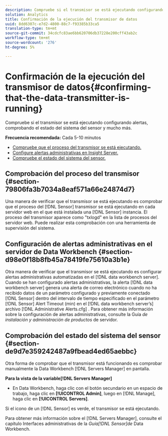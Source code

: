 ```yaml
---
description: Compruebe si el transmisor se está ejecutando configurando alertas, comprobando el estado del sistema del sensor y mucho más.
solution: Analytics
title: Confirmación de la ejecución del transmisor de datos
uuid: 8dd6307c-e7d2-4800-88c7-f93385b33ca5
translation-type: tm+mt
source-git-commit: 34cdcfc83ae6bb620706db37228e200cff43ab2c
workflow-type: tm+mt
source-wordcount: '276'
ht-degree: 5%

---
```



# Confirmación de la ejecución del transmisor de datos{#confirming-that-the-data-transmitter-is-running}

Compruebe si el transmisor se está ejecutando configurando alertas, comprobando el estado del sistema del sensor y mucho más.

**Frecuencia recomendada:** Cada 5-10 minutos

* [Compruebe que el proceso del transmisor se está ejecutando.](../../../home/c-snsr-ovrvw/admin-sensor/c-data-trmtr-rng.md#section-79806fa3b7034a8eaf571a66e24874d7)
* [Configure alertas administrativas en Insight Server.](../../../home/c-snsr-ovrvw/admin-sensor/c-data-trmtr-rng.md#section-d98e0f18b8fb45a78419fe75610a3b1e)
* [Compruebe el estado del sistema del sensor.](../../../home/c-snsr-ovrvw/admin-sensor/c-data-trmtr-rng.md#section-de9d7e359242487a9fbead4ed65aebbc)

## Comprobación del proceso del transmisor {#section-79806fa3b7034a8eaf571a66e24874d7}

Una manera de verificar que el transmisor se está ejecutando es comprobar que el proceso del [!DNL Sensor] transmisor se está ejecutando en cada servidor web en el que está instalada una [!DNL Sensor] instancia. El proceso del transmisor aparece como &quot;txlogd&quot; en la lista de procesos del servidor web. Puede realizar esta comprobación con una herramienta de supervisión del sistema.

## Configuración de alertas administrativas en el servidor de Data Workbench {#section-d98e0f18b8fb45a78419fe75610a3b1e}

Otra manera de verificar que el transmisor se está ejecutando es configurar alertas administrativas automatizadas en el [!DNL data workbench server]. Cuando se han configurado alertas administrativas, la alerta [!DNL data workbench server] genera una alerta de correo electrónico cuando no ha recibido datos de un parámetro configurado y previamente conectado [!DNL Sensor] dentro del intervalo de tiempo especificado en el parámetro [!DNL Sensor] Alert Timeout (min) en el [!DNL data workbench server’s] archivo [!DNL Administrative Alerts.cfg] . Para obtener más información sobre la configuración de alertas administrativas, consulte la Guía *de instalación y administración de productos* de servidor.

## Comprobación del estado del sistema del sensor {#section-de9d7e359242487a9fbead4ed65aebbc}

Otra forma de comprobar que el transmisor está funcionando es comprobar manualmente la Data Workbench [!DNL Servers Manager] en pantalla.

**Para la vista de la variable[!DNL Servers Manager]**

* En Data Workbench, haga clic con el botón secundario en un espacio de trabajo, haga clic en **[!UICONTROL Admin]**, luego en [!DNL Manage], haga clic en **[!UICONTROL Servers]**.

Si el icono de un [!DNL Sensor] es verde, el transmisor se está ejecutando.

Para obtener más información sobre el [!DNL Servers Manager], consulte el capítulo Interfaces administrativas de la *Guía[!DNL Sensor]de* Data Workbench.
